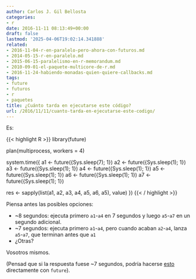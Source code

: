```yaml
---
author: Carlos J. Gil Bellosta
categories:
- r
date: 2016-11-11 08:13:49+00:00
draft: false
lastmod: '2025-04-06T19:02:14.341888'
related:
- 2016-11-04-r-en-paralelo-pero-ahora-con-futuros.md
- 2014-05-15-r-en-paralelo.md
- 2015-06-15-paralelismo-en-r-memorandum.md
- 2010-09-01-el-paquete-multicore-de-r.md
- 2016-11-24-habiendo-monadas-quien-quiere-callbacks.md
tags:
- future
- futuros
- r
- paquetes
title: ¿Cuánto tarda en ejecutarse este código?
url: /2016/11/11/cuanto-tarda-en-ejecutarse-este-codigo/
---
```


Es:

{{< highlight R >}}
library(future)

plan(multiprocess, workers = 4)

system.time({
  a1 <- future({Sys.sleep(7); 1})
  a2 <- future({Sys.sleep(1); 1})
  a3 <- future({Sys.sleep(1); 1})
  a4 <- future({Sys.sleep(1); 1})
  a5 <- future({Sys.sleep(1); 1})
  a6 <- future({Sys.sleep(1); 1})
  a7 <- future({Sys.sleep(1); 1})

  res <- sapply(list(a1, a2, a3, a4, a5, a6, a5), value)
})
{{< / highlight >}}

Piensa antes las posibles opciones:

* ~8 segundos: ejecuta primero `a1`-`a4` en 7 segundos y luego `a5`-`a7` en un segundo adicional.
* ~7 segundos: ejecuta primero `a1`-`a4`, pero cuando acaban `a2`-`a4`, lanza `a5`-`a7`, que terminan antes que `a1`
* ¿Otras?

Vosotros mismos.

(Pensad que si la respuesta fuese ~7 segundos, podría hacerse [esto](https://twitter.com/opencpu/status/779677832972730368?s=09) directamente con `future`).